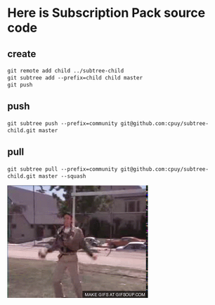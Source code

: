 # Here is Subscription Pack source code

## create
```shell
git remote add child ../subtree-child 
git subtree add --prefix=child child master
git push
```

## push
 ```shell
git subtree push --prefix=community git@github.com:cpuy/subtree-child.git master
```

## pull
```shell
git subtree pull --prefix=community git@github.com:cpuy/subtree-child.git master --squash
```

![](victory.gif)
